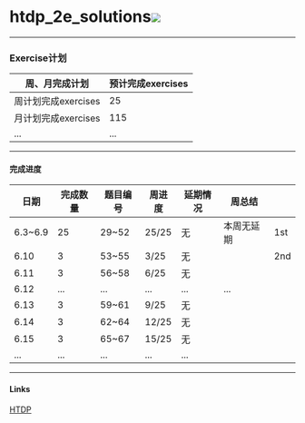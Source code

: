 # htdp_2e_solutions<img src="https://img.shields.io/badge/htdp-solutions-blue"> 

---------------------------------------------------------

### Exercise计划

| 周、月完成计划      | 预计完成exercises |
| ------------------- | ----------------- |
| 周计划完成exercises | 25                |
| 月计划完成exercises | 115               |
| ...                 | ...               |



--------------------------------------------------------------------------------------

#### 完成进度

| 日期 | 完成数量 | 题目编号 | 周进度 | 延期情况 | 周总结 |  |
| ---- | -------- | -------- | -------- | -------- | -------- | -------- |
| 6.3~6.9 | 25 | 29~52 | 25/25 | 无 | 本周无延期 | 1st |
| 6.10 | 3 | 53~55 | 3/25 | 无 |  | 2nd |
| 6.11 | 3 | 56~58 | 6/25 | 无 |  |  |
| 6.12 | ... | ... | ... | ... | ... |  |
| 6.13 | 3 | 59~61 | 9/25 | 无 |  |  |
| 6.14 | 3 | 62~64 | 12/25 | 无 | | |
| 6.15 | 3 | 65~67 | 15/25 | 无 | | |
| ... | ... | ... | ... | ... | | |

----------------------------------------------------------------

#### Links

[HTDP](https://htdp.org/2019-02-24/	"htdp")


